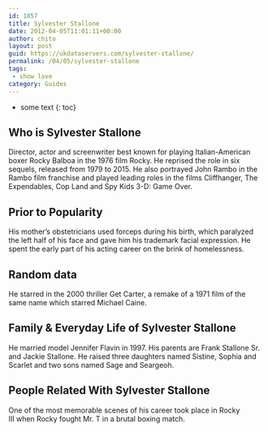 ```yaml
---
id: 1857
title: Sylvester Stallone
date: 2012-04-05T11:01:11+00:00
author: chito
layout: post
guid: https://ukdataservers.com/sylvester-stallone/
permalink: /04/05/sylvester-stallone
tags:
 - show love
category: Guides
---
```


* some text
{: toc}
          
          
## Who is  Sylvester Stallone
                  
                  
                  
Director, actor and screenwriter best known for playing Italian-American boxer Rocky Balboa in the 1976 film Rocky. He reprised the role in six sequels, released from 1979 to 2015. He also portrayed John Rambo in the Rambo film franchise and played leading roles in the films Cliffhanger, The Expendables, Cop Land and Spy Kids 3-D: Game Over. 
                  
                
                
                
## Prior to Popularity 
                  
                  
                  
His mother&#8217;s obstetricians used forceps during his birth, which paralyzed the left half of his face and gave him his trademark facial expression. He spent the early part of his acting career on the brink of homelessness. 
                  
                
                
                
## Random data 
                  
                  
                  
He starred in the 2000 thriller Get Carter, a remake of a 1971 film of the same name which starred Michael Caine. 
                  
                
                
                
## Family & Everyday Life of Sylvester Stallone
                  
                  
                  
He married model Jennifer Flavin in 1997. His parents are Frank Stallone Sr. and Jackie Stallone. He raised three daughters named Sistine, Sophia and Scarlet and two sons named Sage and Seargeoh. 
                  
                
                
                
## People Related With  Sylvester Stallone
                  
                  
                  
One of the most memorable scenes of his career took place in Rocky III when Rocky fought Mr. T in a brutal boxing match. 
                  
                
              
            
          
          
          
    
    
  
